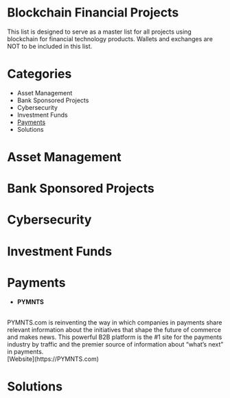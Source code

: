 # Blockchain Financial Projects

This list is designed to serve as a master list for all projects using blockchain for financial technology products. Wallets and exchanges are NOT to be included in this list.

# Categories
* Asset Management
* Bank Sponsored Projects
* Cybersecurity
* Investment Funds
* <a href="#Payments">Payments</a>
* Solutions

# Asset Management

# Bank Sponsored Projects

# Cybersecurity

# Investment Funds

# <a id="Payments">Payments</a>

* **PYMNTS**
<br>
PYMNTS.com is reinventing the way in which companies in payments share relevant information about the initiatives that shape the future of commerce and makes news. This powerful B2B platform is the #1 site for the payments industry by traffic and the premier source of information about “what’s next” in payments.
<br>
[Website](https://PYMNTS.com)


# Solutions